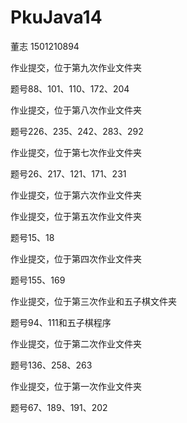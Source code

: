 # PkuJava14
  董志   1501210894
  
  作业提交，位于第九次作业文件夹

  题号88、101、110、172、204
  
  作业提交，位于第八次作业文件夹

  题号226、235、242、283、292
  
  作业提交，位于第七次作业文件夹
  
  题号26、217、121、171、231
  
  作业提交，位于第六次作业文件夹

  作业提交，位于第五次作业文件夹

  题号15、18

  作业提交，位于第四次作业文件夹

  题号155、169

  作业提交，位于第三次作业和五子棋文件夹
  
  题号94、111和五子棋程序

  作业提交，位于第二次作业文件夹

  题号136、258、263
  
  作业提交，位于第一次作业文件夹
  
  题号67、189、191、202


